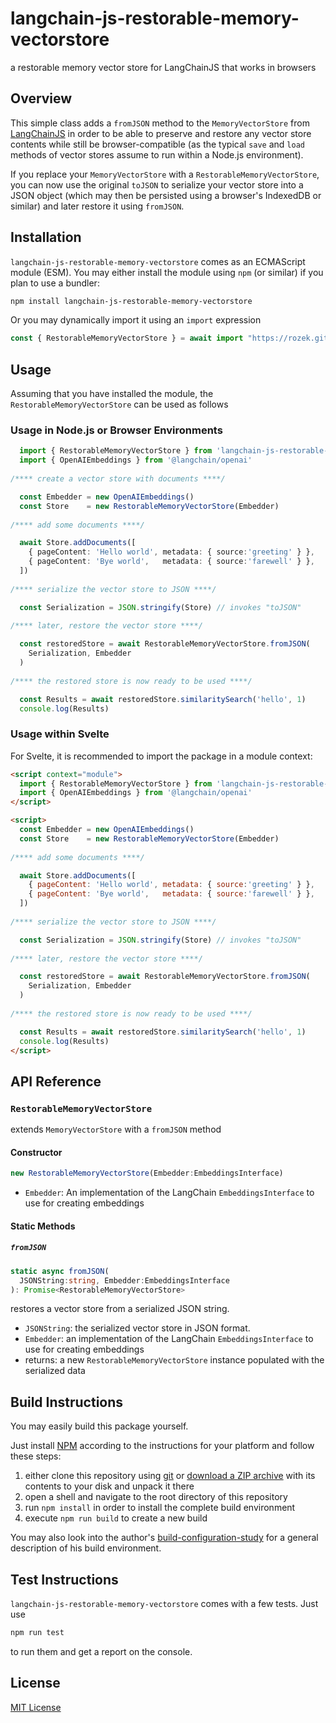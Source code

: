 # langchain-js-restorable-memory-vectorstore #

a restorable memory vector store for LangChainJS that works in browsers

## Overview ##

This simple class adds a `fromJSON` method to the `MemoryVectorStore` from [LangChainJS](https://github.com/langchain-ai/langchainjs) in order to be able to preserve and restore any vector store contents while still be browser-compatible (as the typical `save` and `load` methods of vector stores assume to run within a Node.js environment).

If you replace your `MemoryVectorStore` with a `RestorableMemoryVectorStore`, you can now use the original `toJSON` to serialize your vector store into a JSON object (which may then be persisted using a browser's IndexedDB or similar) and later restore it using `fromJSON`.

## Installation ##

`langchain-js-restorable-memory-vectorstore` comes as an ECMAScript module (ESM). You may either install the module using `npm` (or similar) if you plan to use a bundler:

```bash
npm install langchain-js-restorable-memory-vectorstore
```

Or you may dynamically import it using an `import` expression

```javascript
const { RestorableMemoryVectorStore } = await import "https://rozek.github.io/langchain-js-restorable-memory-vectorstore/dist/RestorableMemoryVectorStore.js"
```

## Usage ##

Assuming that you have installed the module, the `RestorableMemoryVectorStore` can be used as follows

### Usage in Node.js or Browser Environments ###

```typescript
  import { RestorableMemoryVectorStore } from 'langchain-js-restorable-memory-vectorstore'
  import { OpenAIEmbeddings } from '@langchain/openai'
  
/**** create a vector store with documents ****/

  const Embedder = new OpenAIEmbeddings()
  const Store    = new RestorableMemoryVectorStore(Embedder)
  
/**** add some documents ****/

  await Store.addDocuments([
    { pageContent: 'Hello world', metadata: { source:'greeting' } },
    { pageContent: 'Bye world',   metadata: { source:'farewell' } },
  ])
  
/**** serialize the vector store to JSON ****/

  const Serialization = JSON.stringify(Store) // invokes "toJSON"
    
/**** later, restore the vector store ****/

  const restoredStore = await RestorableMemoryVectorStore.fromJSON(
    Serialization, Embedder
  )
      
/**** the restored store is now ready to be used ****/

  const Results = await restoredStore.similaritySearch('hello', 1)
  console.log(Results)
```

### Usage within Svelte ###

For Svelte, it is recommended to import the package in a module context:

```html
<script context="module">
  import { RestorableMemoryVectorStore } from 'langchain-js-restorable-memory-vectorstore'
  import { OpenAIEmbeddings } from '@langchain/openai'
</script>

<script>
  const Embedder = new OpenAIEmbeddings()
  const Store    = new RestorableMemoryVectorStore(Embedder)
  
/**** add some documents ****/

  await Store.addDocuments([
    { pageContent: 'Hello world', metadata: { source:'greeting' } },
    { pageContent: 'Bye world',   metadata: { source:'farewell' } },
  ])
  
/**** serialize the vector store to JSON ****/

  const Serialization = JSON.stringify(Store) // invokes "toJSON"
    
/**** later, restore the vector store ****/

  const restoredStore = await RestorableMemoryVectorStore.fromJSON(
    Serialization, Embedder
  )
      
/**** the restored store is now ready to be used ****/

  const Results = await restoredStore.similaritySearch('hello', 1)
  console.log(Results)
</script>
```


## API Reference

### `RestorableMemoryVectorStore`

extends `MemoryVectorStore` with a `fromJSON` method

#### Constructor

```typescript
new RestorableMemoryVectorStore(Embedder:EmbeddingsInterface)
```

- `Embedder`: An implementation of the LangChain `EmbeddingsInterface` to use for creating embeddings

#### Static Methods

##### `fromJSON`

```typescript
static async fromJSON(
  JSONString:string, Embedder:EmbeddingsInterface
): Promise<RestorableMemoryVectorStore>
```

restores a vector store from a serialized JSON string.

- `JSONString`: the serialized vector store in JSON format.
- `Embedder`:   an implementation of the LangChain `EmbeddingsInterface` to use for creating embeddings
- returns: a new `RestorableMemoryVectorStore` instance populated with the serialized data

## Build Instructions ##

You may easily build this package yourself.

Just install [NPM](https://docs.npmjs.com/) according to the instructions for your platform and follow these steps:

1. either clone this repository using [git](https://git-scm.com/) or [download a ZIP archive](https://github.com/rozek/langchain-js-restorable-memory-vectorstore/archive/refs/heads/main.zip) with its contents to your disk and unpack it there 
2. open a shell and navigate to the root directory of this repository
3. run `npm install` in order to install the complete build environment
4. execute `npm run build` to create a new build

You may also look into the author's [build-configuration-study](https://github.com/rozek/build-configuration-study) for a general description of his build environment.

## Test Instructions ##

`langchain-js-restorable-memory-vectorstore` comes with a few tests. Just use

```bash
npm run test
```

to run them and get a report on the console.

## License ##

[MIT License](LICENSE.md)
